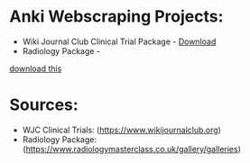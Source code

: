 # Anki Webscraping Projects:
- Wiki Journal Club Clinical Trial Package - <a href="anki_packages/WJC_clinical_trials.apkg" download>Download</a>
- Radiology Package -

[download this](raw/main/anki_packages/WJC_clinical_trials.apkg)



# Sources:
- WJC Clinical Trials: (https://www.wikijournalclub.org)
- Radiology Package: (https://www.radiologymasterclass.co.uk/gallery/galleries)
